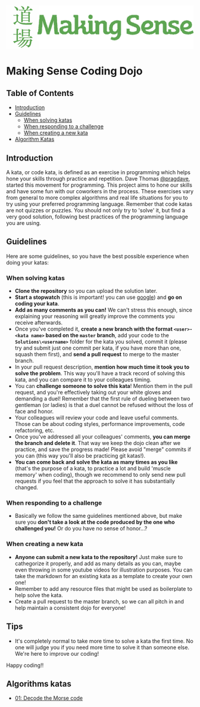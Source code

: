 ![alt text](https://github.com/MakingSense/coding-dojo/blob/master/Dojo-makingsense.png "Making Sense Dojo")

# Making Sense Coding Dojo

## Table of Contents

- [Introduction](#introduction)
- [Guidelines](#guidelines)
	- [When solving katas](#when-solving-katas)
	- [When responding to a challenge](#when-responding-to-a-challenge)
	- [When creating a new kata](#when-creating-a-new-kata)
- [Algorithm Katas](#algorithms-katas)

## Introduction
A kata, or code kata, is defined as an exercise in programming which helps hone your skills through practice and repetition. Dave Thomas [@pragdave](https://twitter.com/pragdave), started this movement for programming. This project aims to hone our skills and have some fun with our coworkers in the process. These exercises vary from general to more complex algorithms and real life situations for you to try using your preferred programming language. Remember that code katas are not quizzes or puzzles. You should not only try to 'solve' it, but find a very good solution, following best practices of the programming language you are using.

## Guidelines
Here are some guidelines, so you have the best possible experience when doing your katas:

### When solving katas
- **Clone the repository** so you can upload the solution later.
- **Start a stopwatch** (this is important! you can use [google](https://www.google.com.ar/search?q=start+stopwatch)) and **go on coding your kata**.
- **Add as many comments as you can!** We can't stress this enough, since explaining your reasoning will greatly improve the comments you receive afterwards.
- Once you've completed it, **create a new branch with the format `<user>-<kata name>` based on the `master` branch**, add your code to the **`Solutions\<username>`** folder for the kata you solved, commit it (please try and submit just one commit per kata, if you have more than one, squash them first), and **send a pull request** to merge to the master branch.
- In your pull request description, **mention how much time it took you to solve the problem**. This way you'll have a track record of solving this kata, and you can compare it to your colleagues timing.
- You can **challenge someone to solve this kata**! Mention them in the pull request, and you're effectively taking out your white gloves and demanding a duel! Remember that the first rule of dueling between two gentleman (or ladies) is that a duel cannot be refused without the loss of face and honor.
- Your colleagues will review your code and leave useful comments. Those can be about coding styles, performance improvements, code refactoring, etc.
- Once you've addressed all your colleagues' comments, **you can merge the branch and delete it**. That way we keep the dojo clean after we practice, and save the progress made! Please avoid "merge" commits if you can (this way you'll also be practicing git katas!).
- **You can come back and solve the kata as many times as you like** (that's the purpose of a kata, to practice a lot and build 'muscle memory' when coding), though we recommend to only send new pull requests if you feel that the approach to solve it has substantially changed.

### When responding to a challenge
- Basically we follow the same guidelines mentioned above, but make sure you **don't take a look at the code produced by the one who challenged you!** Or do you have no sense of honor...?

### When creating a new kata
- **Anyone can submit a new kata to the repository!** Just make sure to cathegorize it properly, and add as many details as you can, maybe even throwing in some youtube videos for illustration purposes. You can take the markdown for an existing kata as a template to create your own one! 
- Remember to add any resource files that might be used as boilerplate to help solve the kata.
- Create a pull request to the master branch, so we can all pitch in and help maintain a consistent dojo for everyone!

## Tips
- It's completely normal to take more time to solve a kata the first time. No one will judge you if you need more time to solve it than someone else. We're here to improve our coding!

Happy coding!!

## Algorithms katas
  - [01: Decode the Morse code](https://github.com/MakingSense/coding-dojo/tree/master/Algorithms/Decode%20the%20morse%20code)

